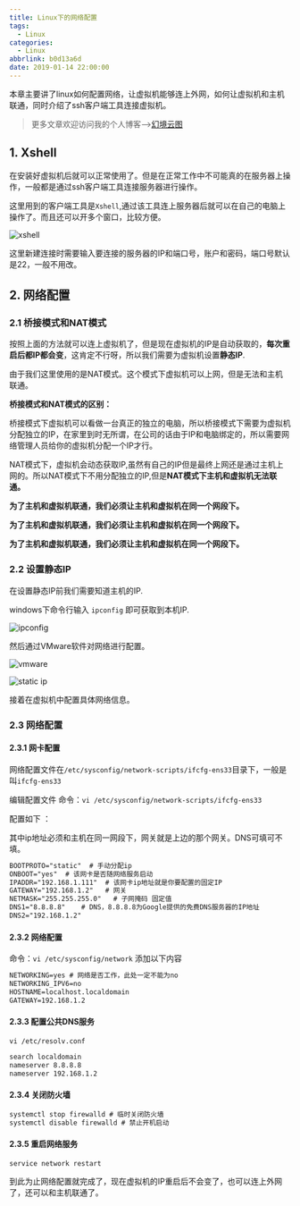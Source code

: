 ```yaml
---
title: Linux下的网络配置
tags:
  - Linux
categories:
  - Linux
abbrlink: b0d13a6d
date: 2019-01-14 22:00:00
---
```


本章主要讲了linux如何配置网络，让虚拟机能够连上外网，如何让虚拟机和主机联通，同时介绍了ssh客户端工具连接虚拟机。

<!--more-->

> 更多文章欢迎访问我的个人博客-->[幻境云图](https://www.lixueduan.com/)

## 1. Xshell

在安装好虚拟机后就可以正常使用了。但是在正常工作中不可能真的在服务器上操作，一般都是通过ssh客户端工具连接服务器进行操作。

这里用到的客户端工具是`Xshell`,通过该工具连上服务器后就可以在自己的电脑上操作了。而且还可以开多个窗口，比较方便。

![xshell](https://github.com/illusorycloud/illusorycloud.github.io/raw/hexo/myImages/linux/network-set/xshell-use.png)

这里新建连接时需要输入要连接的服务器的IP和端口号，账户和密码，端口号默认是22，一般不用改。

## 2. 网络配置

### 2.1 桥接模式和NAT模式

按照上面的方法就可以连上虚拟机了，但是现在虚拟机的IP是自动获取的，**每次重启后都IP都会变**，这肯定不行呀，所以我们需要为虚拟机设置**静态IP**.

由于我们这里使用的是NAT模式。这个模式下虚拟机可以上网，但是无法和主机联通。

**桥接模式和NAT模式的区别：**

桥接模式下虚拟机可以看做一台真正的独立的电脑，所以桥接模式下需要为虚拟机分配独立的IP，在家里到时无所谓，在公司的话由于IP和电脑绑定的，所以需要网络管理人员给你的虚拟机分配一个IP才行。

NAT模式下，虚拟机会动态获取IP,虽然有自己的IP但是最终上网还是通过主机上网的。所以NAT模式下不用分配独立的IP,但是**NAT模式下主机和虚拟机无法联通。**

**为了主机和虚拟机联通，我们必须让主机和虚拟机在同一个网段下。**

**为了主机和虚拟机联通，我们必须让主机和虚拟机在同一个网段下。**

**为了主机和虚拟机联通，我们必须让主机和虚拟机在同一个网段下。**

### 2.2 设置静态IP

在设置静态IP前我们需要知道主机的IP.

windows下命令行输入 `ipconfig` 即可获取到本机IP.

![ipconfig](https://github.com/illusorycloud/illusorycloud.github.io/raw/hexo/myImages/linux/network-set/ip-query.png)

然后通过VMware软件对网络进行配置。

![vmware](https://github.com/illusorycloud/illusorycloud.github.io/raw/hexo/myImages/linux/network-set/ip-set-way.png)

![static ip](https://github.com/illusorycloud/illusorycloud.github.io/raw/hexo/myImages/linux/network-set/vm-ip-set.png)

接着在虚拟机中配置具体网络信息。

### 2.3 网络配置

#### 2.3.1 网卡配置

网络配置文件在`/etc/sysconfig/network-scripts/ifcfg-ens33`目录下，一般是叫`ifcfg-ens33`

编辑配置文件 命令：`vi /etc/sysconfig/network-scripts/ifcfg-ens33`

配置如下 ：

其中ip地址必须和主机在同一网段下，网关就是上边的那个网关。DNS可填可不填。

```xml
BOOTPROTO="static"  # 手动分配ip
ONBOOT="yes"  # 该网卡是否随网络服务启动
IPADDR="192.168.1.111"  # 该网卡ip地址就是你要配置的固定IP
GATEWAY="192.168.1.2"   # 网关
NETMASK="255.255.255.0"   # 子网掩码 固定值
DNS1="8.8.8.8"    # DNS，8.8.8.8为Google提供的免费DNS服务器的IP地址
DNS2="192.168.1.2" 
```

#### 2.3.2 网络配置

命令：`vi /etc/sysconfig/network` 添加以下内容

```xml
NETWORKING=yes # 网络是否工作，此处一定不能为no
NETWORKING_IPV6=no
HOSTNAME=localhost.localdomain
GATEWAY=192.168.1.2
```

#### 2.3.3 配置公共DNS服务

`vi /etc/resolv.conf`

```xml
search localdomain
nameserver 8.8.8.8
nameserver 192.168.1.2
```

#### 2.3.4 关闭防火墙

```java
systemctl stop firewalld # 临时关闭防火墙
systemctl disable firewalld # 禁止开机启动
```

#### 2.3.5 重启网络服务

`service network restart`

到此为止网络配置就完成了，现在虚拟机的IP重启后不会变了，也可以连上外网了，还可以和主机联通了。